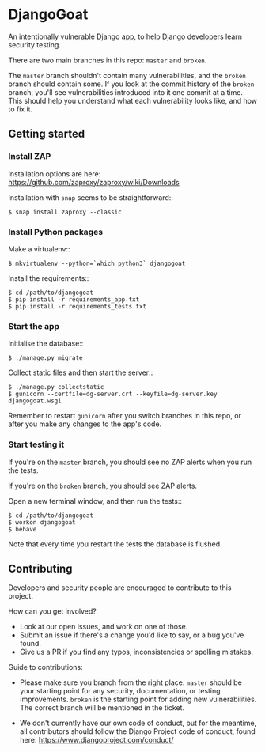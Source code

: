 # DjangoGoat

An intentionally vulnerable Django app, to help Django developers learn
security testing.

There are two main branches in this repo: `master` and `broken`.

The `master` branch shouldn't contain many vulnerabilities, and the `broken`
branch should contain some. If you look at the commit history of the `broken`
branch, you'll see vulnerabilities introduced into it one commit at a time.
This should help you understand what each vulnerability looks like, and how to
fix it.


## Getting started

### Install ZAP

Installation options are here:
https://github.com/zaproxy/zaproxy/wiki/Downloads

Installation with `snap` seems to be straightforward::

    $ snap install zaproxy --classic

### Install Python packages

Make a virtualenv::

    $ mkvirtualenv --python=`which python3` djangogoat

Install the requirements::

    $ cd /path/to/djangogoat
    $ pip install -r requirements_app.txt
    $ pip install -r requirements_tests.txt

### Start the app

Initialise the database::

    $ ./manage.py migrate

Collect static files and then start the server::

    $ ./manage.py collectstatic
    $ gunicorn --certfile=dg-server.crt --keyfile=dg-server.key djangogoat.wsgi

Remember to restart `gunicorn` after you switch branches in this repo, or after
you make any changes to the app's code.

### Start testing it

If you're on the `master` branch, you should see no ZAP alerts when you run the
tests.

If you're on the `broken` branch, you should see ZAP alerts.

Open a new terminal window, and then run the tests::

    $ cd /path/to/djangogoat
    $ workon djangogoat
    $ behave

Note that every time you restart the tests the database is flushed.


## Contributing

Developers and security people are encouraged to contribute to this project.

How can you get involved?
 - Look at our open issues, and work on one of those.
 - Submit an issue if there's a change you'd like to say, or a bug you've found.
 - Give us a PR if you find any typos, inconsistencies or spelling mistakes.

Guide to contributions:
 - Please make sure you branch from the right place. `master` should be your
   starting point for any security, documentation, or testing improvements.
   `broken` is the starting point for adding new vulnerabilities.
   The correct branch will be mentioned in the ticket.

 - We don't currently have our own code of conduct, but for the meantime, all
   contributors should follow the Django Project code of conduct, found here:
   https://www.djangoproject.com/conduct/
